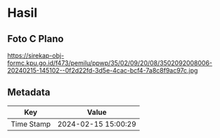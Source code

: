 # Hasil

## Foto C Plano

https://sirekap-obj-formc.kpu.go.id/f473/pemilu/ppwp/35/02/09/20/08/3502092008006-20240215-145102--0f2d22fd-3d5e-4cac-bcf4-7a8c8f9ac97c.jpg


## Metadata

| Key        | Value               |
| ---------- | ------------------- |
| Time Stamp | 2024-02-15 15:00:29 |



